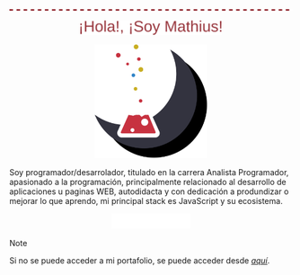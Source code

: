 <img src="./src/assets/divider.svg" />
<p align="center">
    <img width="50%" src="./src/assets/title.svg" />
<p/>
<p align="center">
    <img width="200" src="./src/icons/pipe.svg" />
</p>

Soy programador/desarrolador, titulado en la carrera Analista Programador, apasionado a la programación, principalmente relacionado al desarrollo de aplicaciones u paginas WEB, autodidacta y con dedicación a produndizar o mejorar lo que aprendo, mi principal stack es JavaScript y su ecosistema.

<p align="center">
    <a href="https://mathiussolis.dev/">
        <img width="140" src="./src/assets/my-portfolio.svg" />
    </a>
</p>

> [!NOTE]
> Si no se puede acceder a mi portafolio, se puede acceder desde [*aquí*](https://mathiussolis.vercel.app/).
